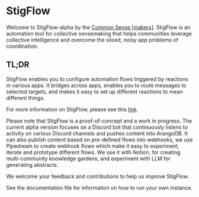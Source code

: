 # StigFlow

Welcome to StigFlow-alpha by the [Common Sense [makers]](https://www.csensemakers.com). StigFlow is an automation tool for collective sensemaking that helps communities leverage collective intelligence and overcome the siloed, noisy app problems of coordination. 

## TL;DR

StigFlow enables you to configure automation flows triggered by reactions in various apps. It bridges across apps, enables you to route messages to selected targets, and makes it easy to set up different reactions to mean different things.

For more information on StigFlow, please see this [link](https://commonsensemaking.notion.site/StigFlow-ba08c08cef724a84a277e90d11ee634a).

Please note that StigFlow is a proof-of-concept and a work in progress. The current alpha version focuses on a Discord bot that continuously listens to activity on various Discord channels and pushes content into ArangoDB. It can also publish content based on pre-defined flows into webhooks, we use Pipedream to create webhook flows which make it easy to experiment, iterate and prototype different flows. We use it with Notion, for creating multi-community knowledge gardens, and experiment with LLM for generating abstracts.   

We welcome your feedback and contributions to help us improve StigFlow.

See the documentation file for information on how to run your own instance.
